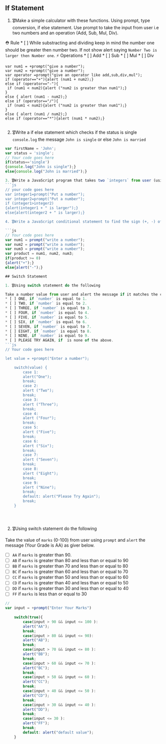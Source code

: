 ## If Statement
1.  🎖Make a simple calculator with these functions. Using prompt, type conversion, if else statement. Use prompt to take the input from user i.e two numbers and an operation (Add, Sub, Mul, Div).


  ⛑ Rule
    * [ ] While substracting and dividing keep in mind the number one should be greater then number two. If not show alert saying `Number Two is larger then Number one`.
  ⚡️ Operations
    * [ ] Add
    * [ ] Sub
    * [ ] Mul
    * [ ] Div


```
var num1 = +prompt("give a number");
var num2 = +prompt("give a number");
var operator =prompt("give an operator like add,sub,div,mul");
if (operator=="+"){alert (num1 + num2);}
else if (operator=="-"){
 if (num1 < num2){alert ("num2 is greater than num1");}
}
else { alert (num1 - num2);}
else if (operator=="/"){
 if (num1 < num2){alert ("num2 is greater than num1");}
}
else { alert (num1 / num2);}
else if (operator=="*"){alert (num1 * num2);}


```

2. 🎖Write a if else statement which checks if the status is single `console.log` the message `John is single` or else `John is married`

```js
var firstName = 'John';
var status = 'single';
// Your code goes here
if(status=='single')
{console.log("John is single");}
else{console.log("John is married");}

3. 🎖Write a JavaScript program that takes two `integers` from user (using prompt) and alerts the larger number.
```js
// your code goes here
var integer1=prompt("Put a number");
var integer2=prompt("Put a number");
if (integer1>integer2) 
{alert(integer1 + " is larger");}
else{alert(integer2 + " is larger);}

4. 🎖Write a JavaScript conditional statement to find the sign (+, -) of product of three numbers. Take those three numbers from user using `prompt`. Display an alert box with the specified sign.

```js
// Your code goes here
var num1 = prompt("write a number");
var num2 = prompt("write a number");
var num3 = prompt("write a number");
var product = num1, num2, num3;
if(product >= 0)
{alert("+");}
else{alert("-");}

## Switch Statement

1. 🎖Using switch statement do the following

Take a number value from user and alert the message if it matches the conditions.
* [ ] ONE, if `number` is equal to 1.
* [ ] TWO, if `number` is equal to 2.
* [ ] THREE, if `number` is equal to 3.
* [ ] FOUR, if `number` is equal to 4.
* [ ] FIVE, if `number` is equal to 5.
* [ ] SIX, if `number` is equal to 6.
* [ ] SEVEN, if `number` is equal to 7.
* [ ] EIGHT, if `number` is equal to 8.
* [ ] NINE, if `number` is equal to 9.
* [ ] PLEASE TRY AGAIN, if  is none of the above.
```js
// Your code goes here

let value = +prompt("Enter a number");

	switch(value) {
		case 1:
		alert("One");
		break;
		case 2:
		alert ("Two");
		break;
		case 3:
		alert ("Three");
		break;
		case 4:
		alert ("Four");
		break;
		case 5:
		alert ("Five");
		break;
		case 6:
		alert ("Six");
		break;
		case 7:
		alert ("Seven");
		break;
		case 8:
		alert ("Eight");
		break;
		case 9:
		alert ("Nine");
		break;
		default: alert("Please Try Again");
		break;
	}





```

2. 🎖Using switch statement do the following

Take the value of `marks` (0-100) from user using `prompt` and `alert` the message (Your Grade is AA) as giver below.
* [ ] `AA` if `marks` is greater than 90.
* [ ] `AB` if `marks` is greater than 80 and less than or equal to 90
* [ ] `BB` if `marks` is greater than 70 and less than or equal to 80
* [ ] `BC` if `marks` is greater than 60 and less than or equal to 70
* [ ] `CC` if `marks` is greater than 50 and less than or equal to 60
* [ ] `CD` if `marks` is greater than 40 and less than or equal to 50
* [ ] `DD` if `marks` is greater than 30 and less than or equal to 40
* [ ] `FF` if `marks` is less than or equal to 30
```js
// 
var input = +prompt("Enter Your Marks")
	
	switch(true){
		case(input > 90 && input <= 100 ):
		alert("AA");
		break;
		case(input > 80 && input <= 90):
		alert("AB");
		break;
		case(input > 70 && input <= 80 ):
		alert("BB");
		break;
		case(input > 60 && input <= 70 ):
		alert("BC");
		break;
		case(input > 50 && input <= 60 ):
		alert("CC");
		break;
		case(input > 40 && input <= 50 ):
		alert("CD");
		break;
		case(input > 30 && input <= 40 ):
		alert("DD");
		break;
		case(input <= 30 ):
		alert("FF");
		break;
		default: alert("default value");
	}
```
